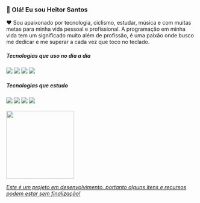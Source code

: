 <h3>🤟 Olá! Eu sou Heitor Santos</h3>

❤ Sou apaixonado por tecnologia, ciclismo, estudar, música e com muitas metas para minha vida pessoal e profissional. A programação em minha vida tem um significado muito além de profissão, é uma paixão onde busco me dedicar e me superar a cada vez que toco no teclado.

<div>
    <h5>Tecnologias que uso no dia a dia</h5>
    <img src="https://img.shields.io/badge/HTML5-E34F26?style=for-the-badge&logo=html5&logoColor=white">
    <img src="https://img.shields.io/badge/CSS3-1572B6?style=for-the-badge&logo=css3&logoColor=white">
    <img src="https://img.shields.io/badge/JavaScript-F7DF1E?style=for-the-badge&logo=javascript&logoColor=black">
    <img src="https://img.shields.io/badge/PHP-777BB4?style=for-the-badge&logo=php&logoColor=white">
</div>
<div>
    <h5>Tecnologias que estudo</h5>
    <img src="https://img.shields.io/badge/Java-ED8B00?style=for-the-badge&logo=openjdk&logoColor=white">
    <img src="https://img.shields.io/badge/C%23-239120?style=for-the-badge&logo=c-sharp&logoColor=white">
    <img src="https://img.shields.io/badge/React-20232A?style=for-the-badge&logo=react&logoColor=61DAFB">
    <img src="https://img.shields.io/badge/Node.js-43853D?style=for-the-badge&logo=node.js&logoColor=white">
</div>

<div>
    <br>
    <a href="https://github.com/heitor548">
    <img height="180em" src="https://github-readme-stats.vercel.app/api/top-langs/?username=heitor548&layout=compact&langs_count=7&theme=dracula"/>
</div>


_Este é um projeto em desenvolvimento, portanto alguns itens e recursos podem estar sem finalização!_
